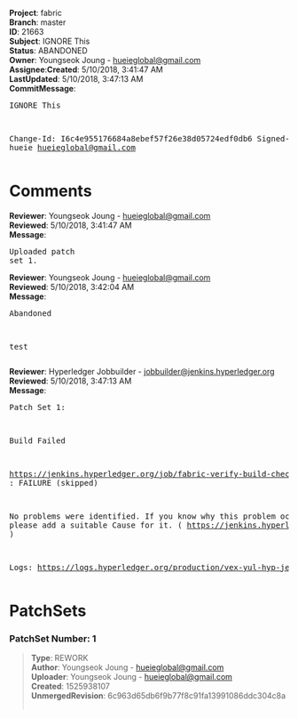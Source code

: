 <strong>Project</strong>: fabric</br><strong>Branch</strong>: master<br><strong>ID</strong>: 21663<br><strong>Subject</strong>: IGNORE This<br><strong>Status</strong>: ABANDONED<br><strong>Owner</strong>: Youngseok Joung - hueieglobal@gmail.com<br><strong>Assignee</strong>:<strong>Created</strong>: 5/10/2018, 3:41:47 AM<br><strong>LastUpdated</strong>: 5/10/2018, 3:47:13 AM<br><strong>CommitMessage</strong>:<br><pre>IGNORE This

Change-Id: I6c4e955176684a8ebef57f26e38d05724edf0db6
Signed-off-by: hueie <hueieglobal@gmail.com>
</pre><h1>Comments</h1><strong>Reviewer</strong>: Youngseok Joung - hueieglobal@gmail.com<br><strong>Reviewed</strong>: 5/10/2018, 3:41:47 AM<br><strong>Message</strong>: <pre>Uploaded patch set 1.</pre><strong>Reviewer</strong>: Youngseok Joung - hueieglobal@gmail.com<br><strong>Reviewed</strong>: 5/10/2018, 3:42:04 AM<br><strong>Message</strong>: <pre>Abandoned

test</pre><strong>Reviewer</strong>: Hyperledger Jobbuilder - jobbuilder@jenkins.hyperledger.org<br><strong>Reviewed</strong>: 5/10/2018, 3:47:13 AM<br><strong>Message</strong>: <pre>Patch Set 1:

Build Failed 

https://jenkins.hyperledger.org/job/fabric-verify-build-checks-x86_64/1523/ : FAILURE (skipped)

No problems were identified. If you know why this problem occurred, please add a suitable Cause for it. ( https://jenkins.hyperledger.org/job/fabric-verify-build-checks-x86_64/1523/ )

Logs: https://logs.hyperledger.org/production/vex-yul-hyp-jenkins-3/fabric-verify-build-checks-x86_64/1523</pre><h1>PatchSets</h1><h3>PatchSet Number: 1</h3><blockquote><strong>Type</strong>: REWORK<br><strong>Author</strong>: Youngseok Joung - hueieglobal@gmail.com<br><strong>Uploader</strong>: Youngseok Joung - hueieglobal@gmail.com<br><strong>Created</strong>: 1525938107<br><strong>UnmergedRevision</strong>: 6c963d65db6f9b77f8c91fa13991086ddc304c8a<br><br></blockquote>